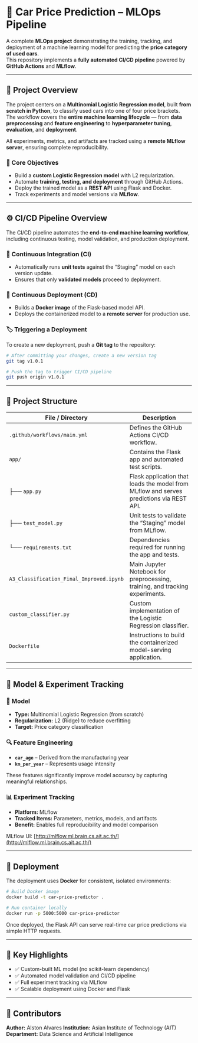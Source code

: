 # 🚗 Car Price Prediction – MLOps Pipeline

A complete **MLOps project** demonstrating the training, tracking, and deployment of a machine learning model for predicting the **price category of used cars**.  
This repository implements a **fully automated CI/CD pipeline** powered by **GitHub Actions** and **MLflow**.

---

## 📖 Project Overview

The project centers on a **Multinomial Logistic Regression model**, built **from scratch in Python**, to classify used cars into one of four price brackets.  
The workflow covers the **entire machine learning lifecycle** — from **data preprocessing** and **feature engineering** to **hyperparameter tuning**, **evaluation**, and **deployment**.

All experiments, metrics, and artifacts are tracked using a **remote MLflow server**, ensuring complete reproducibility.

### 🔧 Core Objectives
- Build a **custom Logistic Regression model** with L2 regularization.  
- Automate **training, testing, and deployment** through GitHub Actions.  
- Deploy the trained model as a **REST API** using Flask and Docker.  
- Track experiments and model versions via **MLflow**.

---

## ⚙️ CI/CD Pipeline Overview

The CI/CD pipeline automates the **end-to-end machine learning workflow**, including continuous testing, model validation, and production deployment.

### 🧩 Continuous Integration (CI)
- Automatically runs **unit tests** against the “Staging” model on each version update.
- Ensures that only **validated models** proceed to deployment.

### 🚀 Continuous Deployment (CD)
- Builds a **Docker image** of the Flask-based model API.
- Deploys the containerized model to a **remote server** for production use.

### 🏷️ Triggering a Deployment
To create a new deployment, push a **Git tag** to the repository:

```bash
# After committing your changes, create a new version tag
git tag v1.0.1

# Push the tag to trigger CI/CD pipeline
git push origin v1.0.1
```

---

## 📂 Project Structure

| File / Directory | Description |
|------------------|-------------|
| `.github/workflows/main.yml` | Defines the GitHub Actions CI/CD workflow. |
| `app/` | Contains the Flask app and automated test scripts. |
| ├── `app.py` | Flask application that loads the model from MLflow and serves predictions via REST API. |
| ├── `test_model.py` | Unit tests to validate the “Staging” model from MLflow. |
| └── `requirements.txt` | Dependencies required for running the app and tests. |
| `A3_Classification_Final_Improved.ipynb` | Main Jupyter Notebook for preprocessing, training, and tracking experiments. |
| `custom_classifier.py` | Custom implementation of the Logistic Regression classifier. |
| `Dockerfile` | Instructions to build the containerized model-serving application. |

---

## 🧪 Model & Experiment Tracking

### 🧠 Model
- **Type:** Multinomial Logistic Regression (from scratch)
- **Regularization:** L2 (Ridge) to reduce overfitting
- **Target:** Price category classification

### 🔍 Feature Engineering
- **`car_age`** – Derived from the manufacturing year  
- **`km_per_year`** – Represents usage intensity  

These features significantly improve model accuracy by capturing meaningful relationships.

### 📊 Experiment Tracking
- **Platform:** MLflow  
- **Tracked Items:** Parameters, metrics, models, and artifacts  
- **Benefit:** Enables full reproducibility and model comparison  

MLflow UI: [http://mlflow.ml.brain.cs.ait.ac.th/](http://mlflow.ml.brain.cs.ait.ac.th/)

---

## 🐳 Deployment

The deployment uses **Docker** for consistent, isolated environments:

```bash
# Build Docker image
docker build -t car-price-predictor .

# Run container locally
docker run -p 5000:5000 car-price-predictor
```

Once deployed, the Flask API can serve real-time car price predictions via simple HTTP requests.

---

## 🧠 Key Highlights

- ✅ Custom-built ML model (no scikit-learn dependency)
- ✅ Automated model validation and CI/CD pipeline
- ✅ Full experiment tracking via MLflow
- ✅ Scalable deployment using Docker and Flask

---

## 👥 Contributors

**Author:** Alston Alvares
**Institution:** Asian Institute of Technology (AIT)  
**Department:** Data Science and Artificial Intelligence  
